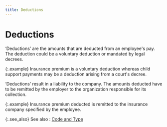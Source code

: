 ```yaml
---
title: Deductions
---
```


# Deductions


‘Deductions’ are the amounts that are deducted from an employee's pay.  The deduction could be a voluntary deduction or mandated by legal decrees.


{:.example}
Insurance premium is a voluntary deduction  whereas child support payments may be a deduction arising from a court's  decree.


‘Deductions’ result in a liability to the company. The amounts deducted  have to be remitted by the employer to the organization responsible for  its collection.


{:.example}
Insurance premium deducted is remitted to  the insurance company specified by the employee.


{:.see_also}
See also
: [Code and Type]({{site.prl_baseurl}}/setup/payroll-items/code_and_type.html)

